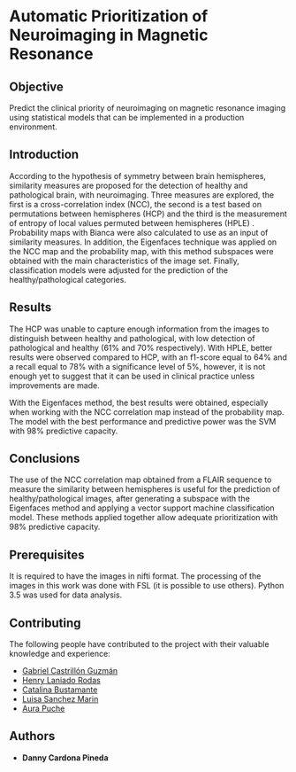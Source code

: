# Automatic Prioritization of Neuroimaging in Magnetic Resonance


## Objective 
Predict the clinical priority of neuroimaging on magnetic resonance imaging using statistical models that can be implemented in a production environment.


## Introduction
According to the hypothesis of symmetry between brain hemispheres, similarity measures are proposed for the detection of healthy and pathological brain, with neuroimaging. Three measures are explored, the first is a cross-correlation index (NCC), the second is a test based on permutations between hemispheres (HCP) and the third is the measurement of entropy of local values permuted between hemispheres (HPLE) . Probability maps with Bianca were also calculated to use as an input of similarity measures. In addition, the Eigenfaces technique was applied on the NCC map and the probability map, with this method subspaces were obtained with the main characteristics of the image set. Finally, classification models were adjusted for the prediction of the healthy/pathological categories.
 
 
## Results
The HCP was unable to capture enough information from the images to distinguish between healthy and pathological, with low detection of pathological and healthy (61% and 70% respectively). With HPLE, better results were observed compared to HCP, with an f1-score equal to 64% and a recall equal to 78% with a significance level of 5%, however, it is not enough yet to suggest that it can be used in clinical practice unless improvements are made.
 
With the Eigenfaces method, the best results were obtained, especially when working with the NCC correlation map instead of the probability map. The model with the best performance and predictive power was the SVM with 98% predictive capacity.
 
 
## Conclusions
The use of the NCC correlation map obtained from a FLAIR sequence to measure the similarity between hemispheres is useful for the prediction of healthy/pathological images, after generating a subspace with the Eigenfaces method and applying a vector support machine classification model. These methods applied together allow adequate prioritization with 98% predictive capacity.


## Prerequisites

It is required to have the images in nifti format. The processing of the images in this work was done with FSL (it is possible to use others). Python 3.5 was used for data analysis.


## Contributing

The following people have contributed to the project with their valuable knowledge and experience:

* [Gabriel Castrillón Guzmán](https://github.com/gabocas)
* [Henry Laniado Rodas](http://www.eafit.edu.co/docentes-investigadores/Paginas/henry-laniado-rodas.aspx)
* [Catalina Bustamante](https://github.com/catalinabustam)
* [Luisa Sanchez Marin]()
* [Aura Puche](https://github.com/acpuche)


## Authors

* **Danny Cardona Pineda**

